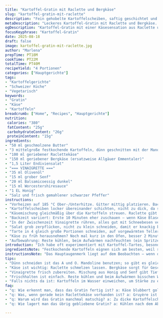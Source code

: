 ```yaml
---
title: "Kartoffel-Gratin mit Raclette und Bergkäse"
slug: "kartoffel-gratin-mit-raclette"
description: "Fein gehobelte Kartoffelscheiben, saftig geschichtet und gebacken, mit einer Käsemischung aus Raclette und Bergkäse. Knackiger Endiviensalat mit einer würzigen Vinaigrette auf Balsamico-Basis rundet ab. Ohne Eier, glutenfrei, nussfrei. Einfach zuzubereiten, schnell im Ofen, mit aromatischem Käse-Topping. Ideal als leichter Hauptgang oder Beilage."
metaDescription: "Leckeres Kartoffel-Gratin mit Raclette und Bergkäse. Einfach und köstlich, perfekt als Hauptgericht oder Beilage."
ogDescription: "Kartoffel-Gratin mit einer Käsesensation aus Raclette und Bergkäse. Einfach zuzubereiten und immer ein Genuss."
focusKeyphrase: "Kartoffel-Gratin"
date: 2025-08-18
draft: false
image: kartoffel-gratin-mit-raclette.jpg
author: "Marlena"
prepTime: PT18M
cookTime: PT22M
totalTime: PT40M
recipeYield: "4 Portionen"
categories: ["Hauptgerichte"]
tags:
- "Kartoffelgerichte"
- "Schweizer Küche"
- "Vegetarisch"
keywords:
- "Gratin"
- "Käse"
- "Kartoffeln"
breadcrumb: ["Home", "Recipes", "Hauptgerichte"]
nutrition: 
 calories: "380"
 fatContent: "25g"
 carbohydrateContent: "26g"
 proteinContent: "15g"
ingredients:
- "50 ml geschmolzene Butter"
- "3 mittelgroße festkochende Kartoffeln, dünn geschnitten mit der Mandoline"
- "100 ml geriebener Raclettekäse"
- "150 ml geriebener Bergkäse (ersatzweise Allgäuer Emmentaler)"
- "1,5 Liter Endiviensalat"
- "=== VINAIGRETTE ==="
- "35 ml Olivenöl"
- "15 ml grober Senf"
- "20 ml Balsamicoessig dunkel"
- "15 ml Worcestershiresauce"
- "1 EL Honig"
- "Salz und frisch gemahlener schwarzer Pfeffer"
instructions:
- "Vorheizen auf 185 °C Ober-/Unterhitze. Gitter mittig platzieren. Backblech mit Backpapier auslegen, statt Alufolie. Butter auf dem Papier verteilen, damit Kartoffeln nicht kleben."
- "Kartoffelscheiben locker übereinander schichten, nicht zu dick, da sonst weiche Stellen entstehen; gut mit Butter bestreichen, säuern mit Salz und frisch gemahlenem Pfeffer. Tipp: Je dünner die Scheiben, desto schneller gar, ich nutze immer Mandoline – verhindert matschige Stellen."
- "Käsemischung gleichmäßig über die Kartoffeln streuen. Raclette gibt Schmelz, Bergkäse bringt Würze und Biss. Alternative: 50 % Raclette, 50 % Gruyère, wer den Klassiker mag. Käse muss gut verlaufen aber nicht verbrennen – daher mittlere Höhe im Ofen, gelegentlich kontrollieren."
- "Backzeit variiert: Erste 10 Minuten eher zuschauen – wenn Käse Blasen wirft und goldbraun wird, Kartoffeln weich, leicht mit Messer prüfen, fertig. Dauert meistens ca. 20-22 Minuten. Sonst kurz mit Alufolie abdecken, wenn Käse zu dunkel wird."
- "In der Zwischenzeit Vinaigrette rühren, alles gut mit Schneebesen vermengen, Honig gibt feine Süße, Balsamico tiefen Geschmack, Senf für Schärfe. Worcestershiresauce hebt Geschmack auf unerwartete Art, möglichst frisch."
- "Salat grob zerpflücken, nicht zu klein schneiden, damit er knackig bleibt. Kurz vor Servieren mit Vinaigrette mischen, sonst wird er welk. Für Kontrast zum warmen Gratin wichtig."
- "Tarte in 4 gleich große Portionen schneiden, auf vorgewärmten Tellern anrichten. Salat großzügig dazugeben, sieht frisch aus, gibt Biss und Leichtigkeit. Sofort servieren, später verliert es an Textur."
- "Käse zu früh herausnehmen? Noch mal kurz in den Ofen, besser 2 Minuten mehr. Kartoffeln sollten weich, aber nicht verkocht sein. Geräucherte Butter passt auch gut statt normaler Butter, gibt extra Aroma und tiefe."
- "Aufbewahrung: Reste kühlen, beim Aufwärmen nachfeuchten (ein Spritzer Wasser) sonst wird das danach trocken und zäh."
introduction: "Ich habe oft experimentiert mit Kartoffel-Tartes, besonders das Verhältnis von Kartoffeln und Käse ist entscheidend. Nicht zu viel Käse, sonst verläuft alles und wirkt fettig, aber genügend, dass die Oberfläche knusprig und aromatisch wird. Dieses Rezept ersetzt den Gruyère durch Raclette und Bergkäse, weil ich so mehr Tiefe und Schmelz bekomme. Wer einmal verbrannten Käse hatte, weiß wie bitter das wird; ich achte deshalb aufs richtige Timing und den genauen Punkt, an dem der Käse goldgelb blubbert, bevor die Kartoffeln auseinanderfallen. Zitrussäure von Balsamico in der Vinaigrette macht den Salat frisch, mit Honig und Worcestershiresauce kommt das Unerwartete dazu. Nicht für Fans zu trockener Beilagen – das muss etwas saftig bleiben."
ingredientsNote: "Festkochende Kartoffeln eignen sich am besten, weil sie beim Backen die Form behalten; mehlig würde breiig und matschig. Mandoline ist mein persönliches Must-Have, schneidet dünner und gleichmäßiger als Messer, sichert garen in kurzer Zeit. Raclette-Käse bringt diese cremige Schmelze, während Bergkäse eine nussige, etwas intensivere Note gibt. Statt Butter kann man auch Butterschmalz verwenden für einen hohen Rauchpunkt, oft leichter beim Bräunen. In der Vinaigrette ersetzt man Worcestershiresauce durch Sojasauce, wenn gewünscht, das gibt einen ähnlichen Umami-Kick. Honig ist milder als brauner Zucker, der sonst drückend süß sein kann. Für die Salatbasis ist Endivie super, da sie leicht bitter und aromatisch ist, aber Feldsalat oder Radicchio passen auch, gibt etwas Farbe und Textur durch die unterschiedliche Blattstruktur."
instructionsNote: "Das Hauptaugenmerk liegt auf dem Beobachten – wenn der Käse vorzeitig bräunt, Temperatur etwas senken oder Hoch/Unterhitze auf Umluft umstellen, sonst zu schnell außen braun und innen kaum gar. Kartoffel-Dicke regelt die Garzeit stark. Ich lasse die Kartoffelscheiben oft nach dem Schnitt kurz in kaltem Wasser liegen, um überschüssige Stärke zu entfernen, das verhindert das Verkleben und fördert die Knusprigkeit. Ein Backblech ohne zu hohe Ränder erleichtert die Hitzeverteilung. Für die Vinaigrette: Erst kurz vor Gebrauch anrühren, sonst verliert Senf an Schärfe, und selbst gerührte Mischung ist immer aromatischer als gekauft. Salat nur sanft wenden, nicht drücken, sonst wird er matschig. Wenn Resteverwertung ansteht: Am nächsten Tag mit Spiegelei drauf – so kriegt man noch mal was anders. Tipp: Wer keinen Ofen hat, versucht ähnliche Technik auf der Herdplatte in einer Pfanne mit Deckel – aber die Farbe des Käses fehlt dann."
tips:
- "Dünn schneiden ist das A und O. Mandoline benutzen; so gibt es gleichmäßige Scheiben. Auch weniger Matsch beim Garen. Schichten locker lassen."
- "Käse ist wichtig: Raclette schmelzen lassen. Bergkäse sorgt für Geschmack. Behalten Sie den Käse im Auge. Temperatur senken, wenn es zu schnell bräunt. Kontrollieren."
- "Vinaigrette frisch zubereiten. Mischung aus Honig und Senf gibt Tiefe. Schärfe kommt durch Senf. Die Kombination macht den Salat aufregend. nicht zu lange warten."
- "Frischhalten ist einfach. Reste kühlen und beim Aufwärmen bisschen Wasser hinzufügen, damit es nicht trocken wird. Ich verwende ein feuchtes Tuch für die Abdeckung."
- "Falls nichts da ist: Kartoffeln im Wasser einweichen, um Stärke zu entfernen. Das fördert die Knusprigkeit. Auch eine etwas andere Käsesorte probieren – Ponyrücken beispielsweise."
faq:
- "q: Wie erkennt man, dass das Gratin fertig ist? a: Käse blubbert goldbraun. Kartoffeln weich, aber nicht zerfallen. Mit Messer testen."
- "q: Was, wenn gerade kein Raclettekäse vorhanden ist? a: Gruyère ist gut oder Allgäuer Emmentaler, einfach ersetzen. Käse sollte cremig sein."
- "q: Warum wird das Gratin manchmal matschig? a: Zu dicke Kartoffelscheiben. Oder nicht genug Butter; die verhindert Verkleben. Mandoline hilft."
- "q: Wie lagert man das übrig gebliebene Gratin? a: Kühlen nach dem Abkühlen. Aufwärmen mit etwas Wasser. In der Mikrowelle auch, nicht zu heiß."

---
```

